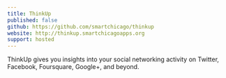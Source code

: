 ```yaml
---
title: ThinkUp
published: false
github: https://github.com/smartchicago/thinkup
website: http://thinkup.smartchicagoapps.org
support: hosted
---
```


ThinkUp gives you insights into your social networking activity on Twitter, Facebook, Foursquare, Google+, and beyond.